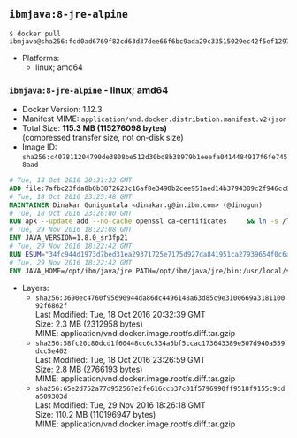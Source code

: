 ## `ibmjava:8-jre-alpine`

```console
$ docker pull ibmjava@sha256:fcd0ad6769f82cd63d37dee66f6bc9ada29c33515029ec42f5ef1297e8a1bd01
```

-	Platforms:
	-	linux; amd64

### `ibmjava:8-jre-alpine` - linux; amd64

-	Docker Version: 1.12.3
-	Manifest MIME: `application/vnd.docker.distribution.manifest.v2+json`
-	Total Size: **115.3 MB (115276098 bytes)**  
	(compressed transfer size, not on-disk size)
-	Image ID: `sha256:c407811204790de3808be512d30bd8b38979b1eeefa0414484917f6fe7458aad`

```dockerfile
# Tue, 18 Oct 2016 20:31:22 GMT
ADD file:7afbc23fda8b0b3872623c16af8e3490b2cee951aed14b3794389c2f946cc8c7 in / 
# Tue, 18 Oct 2016 23:25:48 GMT
MAINTAINER Dinakar Guniguntala <dinakar.g@in.ibm.com> (@dinogun)
# Tue, 18 Oct 2016 23:26:00 GMT
RUN apk --update add --no-cache openssl ca-certificates     && ln -s /lib /lib64     && GLIBC_VER="2.23-r3"     && ALPINE_GLIBC_REPO="https://github.com/sgerrand/alpine-pkg-glibc/releases/download"     && wget -q -O /tmp/$GLIBC_VER.apk $ALPINE_GLIBC_REPO/$GLIBC_VER/glibc-$GLIBC_VER.apk     && apk add --allow-untrusted /tmp/$GLIBC_VER.apk     && apk --update add xz     && wget -q -O /tmp/gcc-libs.tar.xz https://www.archlinux.org/packages/core/x86_64/gcc-libs/download     && tar -xvJf /tmp/gcc-libs.tar.xz -C /tmp usr/lib/libgcc_s.so.1 usr/lib/libgcc_s.so     && mv /tmp/usr/lib/libgcc* /usr/glibc-compat/lib     && rm -rf /tmp/$GLIBC_VER.apk /tmp/usr /tmp/gcc-libs.tar.xz /var/cache/apk/*
# Tue, 29 Nov 2016 18:22:08 GMT
ENV JAVA_VERSION=1.8.0_sr3fp21
# Tue, 29 Nov 2016 18:22:42 GMT
RUN ESUM="34fc944d1973d7bed31ea29371725e7175d927da841951ca27939654f0c6accf"     && BASE_URL="https://public.dhe.ibm.com/ibmdl/export/pub/systems/cloud/runtimes/java/meta/"     && YML_FILE="jre/linux/x86_64/index.yml"     && wget -q -U UA_IBM_JAVA_Docker -O /tmp/index.yml $BASE_URL/$YML_FILE     && JAVA_URL=$(cat /tmp/index.yml | sed -n '/'$JAVA_VERSION'/{n;p}' | sed -n 's/\s*uri:\s//p' | tr -d '\r')     && wget -q -U UA_IBM_JAVA_Docker -O /tmp/ibm-java.bin $JAVA_URL     && echo "$ESUM  /tmp/ibm-java.bin" | sha256sum -c -     && echo "INSTALLER_UI=silent" > /tmp/response.properties     && echo "USER_INSTALL_DIR=/opt/ibm/java" >> /tmp/response.properties     && echo "LICENSE_ACCEPTED=TRUE" >> /tmp/response.properties     && mkdir -p /opt/ibm     && chmod +x /tmp/ibm-java.bin     && /tmp/ibm-java.bin -i silent -f /tmp/response.properties     && rm -f /tmp/response.properties     && rm -f /tmp/index.yml     && rm -f /tmp/ibm-java.bin
# Tue, 29 Nov 2016 18:22:42 GMT
ENV JAVA_HOME=/opt/ibm/java/jre PATH=/opt/ibm/java/jre/bin:/usr/local/sbin:/usr/local/bin:/usr/sbin:/usr/bin:/sbin:/bin
```

-	Layers:
	-	`sha256:3690ec4760f95690944da86dc4496148a63d85c9e3100669a318110092f6862f`  
		Last Modified: Tue, 18 Oct 2016 20:32:39 GMT  
		Size: 2.3 MB (2312958 bytes)  
		MIME: application/vnd.docker.image.rootfs.diff.tar.gzip
	-	`sha256:58fc20c80dcd1f60448cc6c534a5bf5ccac173643389e507d940a559dcc5e402`  
		Last Modified: Tue, 18 Oct 2016 23:26:59 GMT  
		Size: 2.8 MB (2766193 bytes)  
		MIME: application/vnd.docker.image.rootfs.diff.tar.gzip
	-	`sha256:65e2d752a77d952567e2fe616ccb37c01f5796990ff9518f9155c9cda509303d`  
		Last Modified: Tue, 29 Nov 2016 18:26:18 GMT  
		Size: 110.2 MB (110196947 bytes)  
		MIME: application/vnd.docker.image.rootfs.diff.tar.gzip
